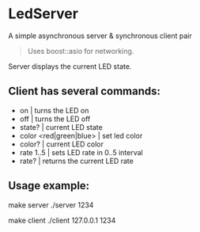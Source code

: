 # LedServer
A simple asynchronous server &amp; synchronous client pair

> Uses boost::asio for networking.

Server displays the current LED state.


## Client has several commands:
- on     | turns the LED on
- off    | turns the LED off
- state? | current LED state
- color <red|green|blue>    | set led color
- color? | current LED color
- rate 1..5 | sets LED rate in 0..5 interval
- rate?  | returns the current LED rate

## Usage example:
make server
./server 1234

make client
./client 127.0.0.1 1234